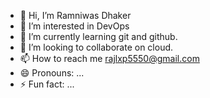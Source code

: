 - 👋 Hi, I’m Ramniwas Dhaker
- 👀 I’m interested in DevOps
- 🌱 I’m currently learning git and github.
- 💞️ I’m looking to collaborate on cloud.
- 📫 How to reach me rajlxp5550@gmail.com
- 😄 Pronouns: ...
- ⚡ Fun fact: ...

<!---
rajlxp5550/rajlxp5550 is a ✨ special ✨ repository because its `README.md` (this file) appears on your GitHub profile.
You can click the Preview link to take a look at your changes.
--->

